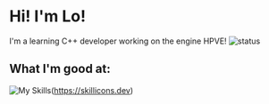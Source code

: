 #  Hi! I'm Lo!
I'm a learning C++ developer working on the engine HPVE!
![status](https://img.shields.io/badge/status-alive-green)

## What I'm good at:
![My Skills](https://skillicons.dev/icons?i=robloxstudio&perline=3)(https://skillicons.dev)

